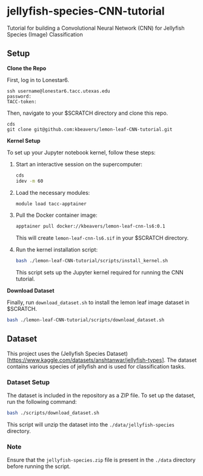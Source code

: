 # jellyfish-species-CNN-tutorial
Tutorial for building a Convolutional Neural Network (CNN) for Jellyfish Species (Image) Classification

## Setup

**Clone the Repo**

First, log in to Lonestar6.
```
ssh username@lonestar6.tacc.utexas.edu
password:
TACC-token:
```

Then, navigate to your $SCRATCH directory and clone this repo.
```
cds
git clone git@github.com:kbeavers/lemon-leaf-CNN-tutorial.git
```

**Kernel Setup**

To set up your Jupyter notebook kernel, follow these steps:

1. Start an interactive session on the supercomputer:
   ```bash
   cds
   idev -m 60
   ```

2. Load the necessary modules:
   ```bash
   module load tacc-apptainer
   ```

3. Pull the Docker container image:
   ```bash
   apptainer pull docker://kbeavers/lemon-leaf-cnn-ls6:0.1
   ```
   This will create `lemon-leaf-cnn-ls6.sif` in your $SCRATCH directory.

4. Run the kernel installation script:
   ```bash
   bash ./lemon-leaf-CNN-tutorial/scripts/install_kernel.sh
   ```
   This script sets up the Jupyter kernel required for running the CNN tutorial.

**Download Dataset**

Finally, run ``download_dataset.sh`` to install the lemon leaf image dataset in $SCRATCH.
```bash
bash ./lemon-leaf-CNN-tutorial/scripts/download_dataset.sh
```

## Dataset

This project uses the (Jellyfish Species Dataset)[https://www.kaggle.com/datasets/anshtanwar/jellyfish-types]. The dataset contains various species of jellyfish and is used for classification tasks.

### Dataset Setup

The dataset is included in the repository as a ZIP file. To set up the dataset, run the following command:

```bash
bash ./scripts/download_dataset.sh
```

This script will unzip the dataset into the `./data/jellyfish-species` directory.

### Note

Ensure that the `jellyfish-species.zip` file is present in the `./data` directory before running the script.